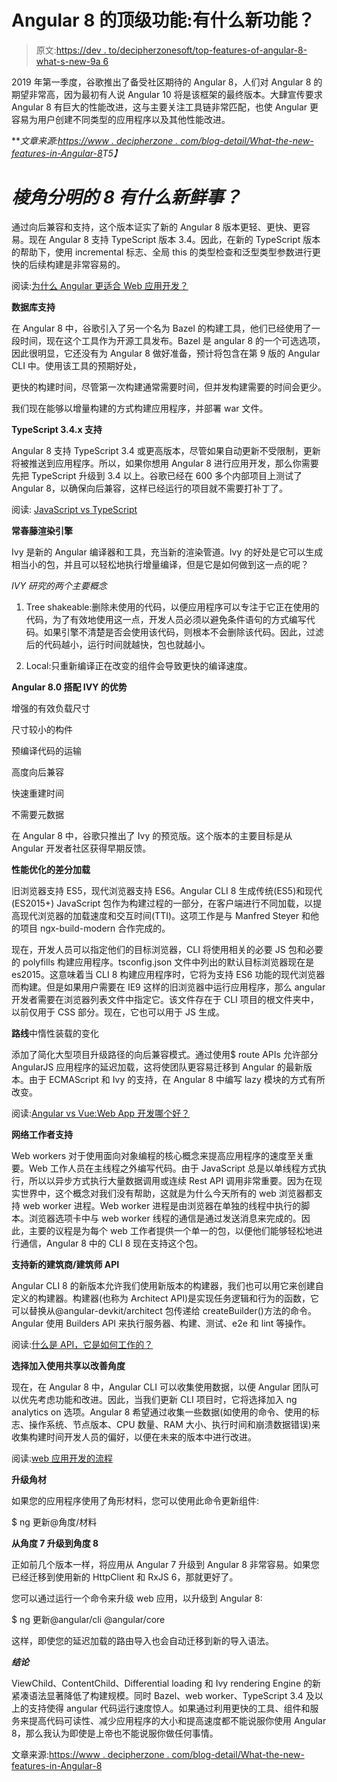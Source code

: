 # Angular 8 的顶级功能:有什么新功能？

> 原文:[https://dev . to/decipherzonesoft/top-features-of-angular-8-what-s-new-9a 6](https://dev.to/decipherzonesoft/top-features-of-angular-8-what-s-new-9a6)

2019 年第一季度，谷歌推出了备受社区期待的 Angular 8，人们对 Angular 8 的期望非常高，因为最初有人说 Angular 10 将是该框架的最终版本。大肆宣传要求 Angular 8 有巨大的性能改进，这与主要关注工具链非常匹配，也使 Angular 更容易为用户创建不同类型的应用程序以及其他性能改进。

***文章来源:[https://www . decipherzone . com/blog-detail/What-the-new-features-in-Angular-8](https://www.decipherzone.com/blog-detail/What-are-the-new-features-in-Angular-8)*T5】**

# [](#whats-new-in-angular-8)***棱角分明的 8 有什么新鲜事？***

通过向后兼容和支持，这个版本证实了新的 Angular 8 版本更轻、更快、更容易。现在 Angular 8 支持 TypeScript 版本 3.4。因此，在新的 TypeScript 版本的帮助下，使用 incremental 标志、全局 this 的类型检查和泛型类型参数进行更快的后续构建是非常容易的。

阅读:[为什么 Angular 更适合 Web 应用开发？](https://www.decipherzone.com/blog-detail/Why-Angular-is-Better-For-Web-Application-Development--)

**数据库支持**

在 Angular 8 中，谷歌引入了另一个名为 Bazel 的构建工具，他们已经使用了一段时间，现在这个工具作为开源工具发布。Bazel 是 angular 8 的一个可选选项，因此很明显，它还没有为 Angular 8 做好准备，预计将包含在第 9 版的 Angular CLI 中。使用该工具的预期好处，

更快的构建时间，尽管第一次构建通常需要时间，但并发构建需要的时间会更少。

我们现在能够以增量构建的方式构建应用程序，并部署 war 文件。

**TypeScript 3.4.x 支持**

Angular 8 支持 TypeScript 3.4 或更高版本，尽管如果自动更新不受限制，更新将被推送到应用程序。所以，如果你想用 Angular 8 进行应用开发，那么你需要先把 TypeScript 升级到 3.4 以上。谷歌已经在 600 多个内部项目上测试了 Angular 8，以确保向后兼容，这样已经运行的项目就不需要打补丁了。

阅读: [JavaScript vs TypeScript](https://www.decipherzone.com/blog-detail/JavaScript-vs-TypeScript)

**常春藤渲染引擎**

Ivy 是新的 Angular 编译器和工具，充当新的渲染管道。Ivy 的好处是它可以生成相当小的包，并且可以轻松地执行增量编译，但是它是如何做到这一点的呢？

*IVY 研究的两个主要概念*

1.  Tree shakeable:删除未使用的代码，以便应用程序可以专注于它正在使用的代码，为了有效地使用这一点，开发人员必须以避免条件语句的方式编写代码。如果引擎不清楚是否会使用该代码，则根本不会删除该代码。因此，过滤后的代码越小，运行时间就越快，包也就越小。

2.  Local:只重新编译正在改变的组件会导致更快的编译速度。

**Angular 8.0 搭配 IVY 的优势**

增强的有效负载尺寸

尺寸较小的构件

预编译代码的运输

高度向后兼容

快速重建时间

不需要元数据

在 Angular 8 中，谷歌只推出了 Ivy 的预览版。这个版本的主要目标是从 Angular 开发者社区获得早期反馈。

**性能优化的差分加载**

旧浏览器支持 ES5，现代浏览器支持 ES6。Angular CLI 8 生成传统(ES5)和现代(ES2015+) JavaScript 包作为构建过程的一部分，在客户端进行不同加载，以提高现代浏览器的加载速度和交互时间(TTI)。这项工作是与 Manfred Steyer 和他的项目 ngx-build-modern 合作完成的。

现在，开发人员可以指定他们的目标浏览器，CLI 将使用相关的必要 JS 包和必要的 polyfills 构建应用程序。tsconfig.json 文件中列出的默认目标浏览器现在是 es2015。这意味着当 CLI 8 构建应用程序时，它将为支持 ES6 功能的现代浏览器而构建。但是如果用户需要在 IE9 这样的旧浏览器中运行应用程序，那么 angular 开发者需要在浏览器列表文件中指定它。该文件存在于 CLI 项目的根文件夹中，以前仅用于 CSS 部分。现在，它也可以用于 JS 生成。

**路线**中惰性装载的变化

添加了简化大型项目升级路径的向后兼容模式。通过使用$ route APIs 允许部分 AngularJS 应用程序的延迟加载，这将使团队更容易迁移到 Angular 的最新版本。由于 ECMAScript 和 Ivy 的支持，在 Angular 8 中编写 lazy 模块的方式有所改变。

阅读:[Angular vs Vue:Web App 开发哪个好？](https://www.decipherzone.com/blog-detail/Angular-vs-Vue--Which-is-Better-For-Web-App-Development-)

**网络工作者支持**

Web workers 对于使用面向对象编程的核心概念来提高应用程序的速度至关重要。Web 工作人员在主线程之外编写代码。由于 JavaScript 总是以单线程方式执行，所以以异步方式执行大量数据调用或连续 Rest API 调用非常重要。因为在现实世界中，这个概念对我们没有帮助，这就是为什么今天所有的 web 浏览器都支持 web worker 进程。Web worker 进程是由浏览器在单独的线程中执行的脚本。浏览器选项卡中与 web worker 线程的通信是通过发送消息来完成的。因此，主要的议程是为每个 web 工作者提供一个单一的包，以便他们能够轻松地进行通信，Angular 8 中的 CLI 8 现在支持这个包。

**支持新的建筑商/建筑师 API**

Angular CLI 8 的新版本允许我们使用新版本的构建器，我们也可以用它来创建自定义的构建器。构建器(也称为 Architect API)是实现任务逻辑和行为的函数，它可以替换从@angular-devkit/architect 包传递给 createBuilder()方法的命令。Angular 使用 Builders API 来执行服务器、构建、测试、e2e 和 lint 等操作。

阅读:[什么是 API，它是如何工作的？](https://www.decipherzone.com/blog-detail/What-is-an-API-and-How-it-works-)

**选择加入使用共享以改善角度**

现在，在 Angular 8 中，Angular CLI 可以收集使用数据，以便 Angular 团队可以优先考虑功能和改进。因此，当我们更新 CLI 项目时，它将选择加入 ng analytics on 选项。Angular 8 希望通过收集一些数据(如使用的命令、使用的标志、操作系统、节点版本、CPU 数量、RAM 大小、执行时间和崩溃数据错误)来收集构建时间开发人员的偏好，以便在未来的版本中进行改进。

阅读:[web 应用开发的流程](https://www.decipherzone.com/blog-detail/The-process-of-web-application-development)

**升级角材**

如果您的应用程序使用了角形材料，您可以使用此命令更新组件:

$ ng 更新@角度/材料

**从角度 7 升级到角度 8**

正如前几个版本一样，将应用从 Angular 7 升级到 Angular 8 非常容易。如果您已经迁移到使用新的 HttpClient 和 RxJS 6，那就更好了。

您可以通过运行一个命令来升级 web 应用，以升级到 Angular 8:

$ ng 更新@angular/cli @angular/core

这样，即使您的延迟加载的路由导入也会自动迁移到新的导入语法。

***结论***

ViewChild、ContentChild、Differential loading 和 Ivy rendering Engine 的新紧凑语法显著降低了构建规模。同时 Bazel、web worker、TypeScript 3.4 及以上的支持使得 angular 代码运行速度惊人。如果通过利用更快的工具、组件和服务来提高代码可读性、减少应用程序的大小和提高速度都不能说服你使用 Angular 8，那么我认为即使是上帝也不能说服你做任何事情。

文章来源:[https://www . decipherzone . com/blog-detail/What-the-new-features-in-Angular-8](https://www.decipherzone.com/blog-detail/What-are-the-new-features-in-Angular-8)